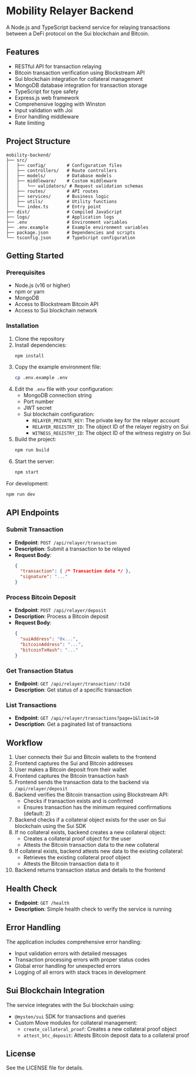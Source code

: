 # Mobility Relayer Backend

A Node.js and TypeScript backend service for relaying transactions between a DeFi protocol on the Sui blockchain and Bitcoin.

## Features

- RESTful API for transaction relaying
- Bitcoin transaction verification using Blockstream API
- Sui blockchain integration for collateral management
- MongoDB database integration for transaction storage
- TypeScript for type safety
- Express.js web framework
- Comprehensive logging with Winston
- Input validation with Joi
- Error handling middleware
- Rate limiting

## Project Structure

```
mobility-backend/
├── src/
│   ├── config/        # Configuration files
│   ├── controllers/   # Route controllers
│   ├── models/        # Database models
│   ├── middleware/    # Custom middleware
│   │   └── validators/ # Request validation schemas
│   ├── routes/        # API routes
│   ├── services/      # Business logic
│   ├── utils/         # Utility functions
│   └── index.ts       # Entry point
├── dist/              # Compiled JavaScript
├── logs/              # Application logs
├── .env               # Environment variables
├── .env.example       # Example environment variables
├── package.json       # Dependencies and scripts
└── tsconfig.json      # TypeScript configuration
```

## Getting Started

### Prerequisites

- Node.js (v16 or higher)
- npm or yarn
- MongoDB
- Access to Blockstream Bitcoin API
- Access to Sui blockchain network

### Installation

1. Clone the repository
2. Install dependencies:
   ```bash
   npm install
   ```
3. Copy the example environment file:
   ```bash
   cp .env.example .env
   ```
4. Edit the `.env` file with your configuration:
   - MongoDB connection string
   - Port number
   - JWT secret
   - Sui blockchain configuration:
     - `RELAYER_PRIVATE_KEY`: The private key for the relayer account
     - `RELAYER_REGISTRY_ID`: The object ID of the relayer registry on Sui
     - `WITNESS_REGISTRY_ID`: The object ID of the witness registry on Sui
5. Build the project:
   ```bash
   npm run build
   ```
6. Start the server:
   ```bash
   npm start
   ```

For development:
```bash
npm run dev
```

## API Endpoints

### Submit Transaction
- **Endpoint**: `POST /api/relayer/transaction`
- **Description**: Submit a transaction to be relayed
- **Request Body**:
  ```json
  {
    "transaction": { /* Transaction data */ },
    "signature": "..."
  }
  ```

### Process Bitcoin Deposit
- **Endpoint**: `POST /api/relayer/deposit`
- **Description**: Process a Bitcoin deposit
- **Request Body**:
  ```json
  {
    "suiAddress": "0x...",
    "bitcoinAddress": "...",
    "bitcoinTxHash": "..."
  }
  ```

### Get Transaction Status
- **Endpoint**: `GET /api/relayer/transaction/:txId`
- **Description**: Get status of a specific transaction

### List Transactions
- **Endpoint**: `GET /api/relayer/transactions?page=1&limit=10`
- **Description**: Get a paginated list of transactions

## Workflow

1. User connects their Sui and Bitcoin wallets to the frontend
2. Frontend captures the Sui and Bitcoin addresses
3. User makes a Bitcoin deposit from their wallet
4. Frontend captures the Bitcoin transaction hash
5. Frontend sends the transaction data to the backend via `/api/relayer/deposit`
6. Backend verifies the Bitcoin transaction using Blockstream API:
   - Checks if transaction exists and is confirmed
   - Ensures transaction has the minimum required confirmations (default: 2)
7. Backend checks if a collateral object exists for the user on Sui blockchain using the Sui SDK
8. If no collateral exists, backend creates a new collateral object:
   - Creates a collateral proof object for the user
   - Attests the Bitcoin transaction data to the new collateral
9. If collateral exists, backend attests new data to the existing collateral:
   - Retrieves the existing collateral proof object
   - Attests the Bitcoin transaction data to it
10. Backend returns transaction status and details to the frontend

## Health Check

- **Endpoint**: `GET /health`
- **Description**: Simple health check to verify the service is running

## Error Handling

The application includes comprehensive error handling:
- Input validation errors with detailed messages
- Transaction processing errors with proper status codes
- Global error handling for unexpected errors
- Logging of all errors with stack traces in development

## Sui Blockchain Integration

The service integrates with the Sui blockchain using:
- `@mysten/sui` SDK for transactions and queries
- Custom Move modules for collateral management:
  - `create_collateral_proof`: Creates a new collateral proof object
  - `attest_btc_deposit`: Attests Bitcoin deposit data to a collateral proof

## License

See the LICENSE file for details.